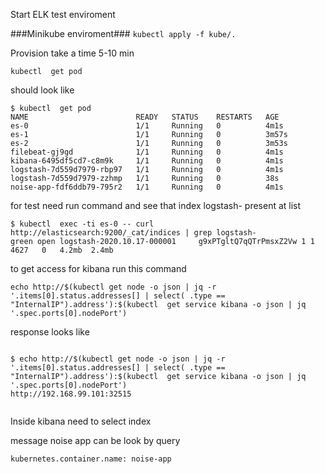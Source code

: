 Start ELK test enviroment 


###Minikube enviroment###
```kubectl apply -f kube/.```

Provision take a time 5-10 min

```kubectl  get pod```

should look like 

```
$ kubectl  get pod
NAME                        READY   STATUS    RESTARTS   AGE
es-0                        1/1     Running   0          4m1s
es-1                        1/1     Running   0          3m57s
es-2                        1/1     Running   0          3m53s
filebeat-gj9gd              1/1     Running   0          4m1s
kibana-6495df5cd7-c8m9k     1/1     Running   0          4m1s
logstash-7d559d7979-rbp97   1/1     Running   0          4m1s
logstash-7d559d7979-zzhmp   1/1     Running   0          38s
noise-app-fdf6ddb79-795r2   1/1     Running   0          4m1s
```

for test need run command and see that index logstash- present at list

```
$ kubectl  exec -ti es-0 -- curl http://elasticsearch:9200/_cat/indices | grep logstash-
green open logstash-2020.10.17-000001     g9xPTgltQ7qQTrPmsxZ2Vw 1 1 4627   0   4.2mb  2.4mb
```

to get access for kibana run this command

```
echo http://$(kubectl get node -o json | jq -r '.items[0].status.addresses[] | select( .type == "InternalIP").address'):$(kubectl  get service kibana -o json | jq '.spec.ports[0].nodePort')
```


response looks like 

```

$ echo http://$(kubectl get node -o json | jq -r '.items[0].status.addresses[] | select( .type == "InternalIP").address'):$(kubectl  get service kibana -o json | jq '.spec.ports[0].nodePort')
http://192.168.99.101:32515


```

Inside kibana need to select index 

message noise app can be look by query

```kubernetes.container.name: noise-app```
